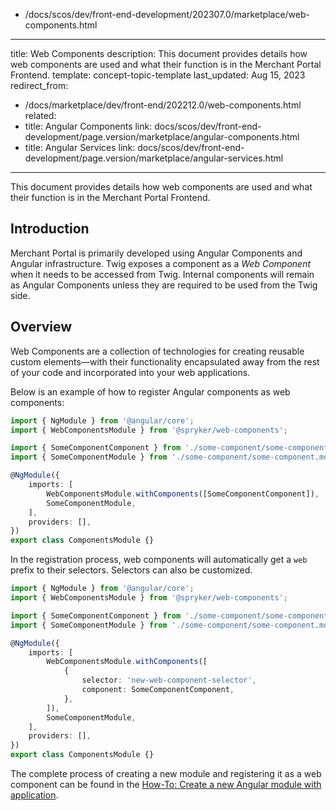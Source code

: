   - /docs/scos/dev/front-end-development/202307.0/marketplace/web-components.html
---
title: Web Components
description: This document provides details how web components are used and what their function is in the Merchant Portal Frontend.
template: concept-topic-template
last_updated: Aug 15, 2023
redirect_from:
  - /docs/marketplace/dev/front-end/202212.0/web-components.html
related:
  - title: Angular Components
    link: docs/scos/dev/front-end-development/page.version/marketplace/angular-components.html
  - title: Angular Services
    link: docs/scos/dev/front-end-development/page.version/marketplace/angular-services.html
---

This document provides details how web components are used and what their function is in the Merchant Portal Frontend.

## Introduction

Merchant Portal is primarily developed using Angular Components and Angular infrastructure. Twig exposes a component as a *Web Component* when it needs to be accessed from Twig.
Internal components will remain as Angular Components unless they are required to be used from the Twig side.

## Overview

Web Components are a collection of technologies for creating reusable custom elements—with their functionality encapsulated away from the rest of your code and incorporated into your web applications.

Below is an example of how to register Angular components as web components:

```ts
import { NgModule } from '@angular/core';
import { WebComponentsModule } from '@spryker/web-components';

import { SomeComponentComponent } from './some-component/some-component.component';
import { SomeComponentModule } from './some-component/some-component.module';

@NgModule({
    imports: [
        WebComponentsModule.withComponents([SomeComponentComponent]),
        SomeComponentModule,
    ],
    providers: [],
})
export class ComponentsModule {}
```

In the registration process, web components will automatically get a `web` prefix to their selectors. Selectors can also be customized.

```ts
import { NgModule } from '@angular/core';
import { WebComponentsModule } from '@spryker/web-components';

import { SomeComponentComponent } from './some-component/some-component.component';
import { SomeComponentModule } from './some-component/some-component.module';

@NgModule({
    imports: [
        WebComponentsModule.withComponents([
            {
                selector: 'new-web-component-selector',
                component: SomeComponentComponent,
            },
        ]),
        SomeComponentModule,
    ],
    providers: [],
})
export class ComponentsModule {}
```

The complete process of creating a new module and registering it as a web component can be found in the [How-To: Create a new Angular module with application](/docs/scos/dev/tutorials-and-howtos/howtos/howto-create-an-angular-module-with-application.html).
